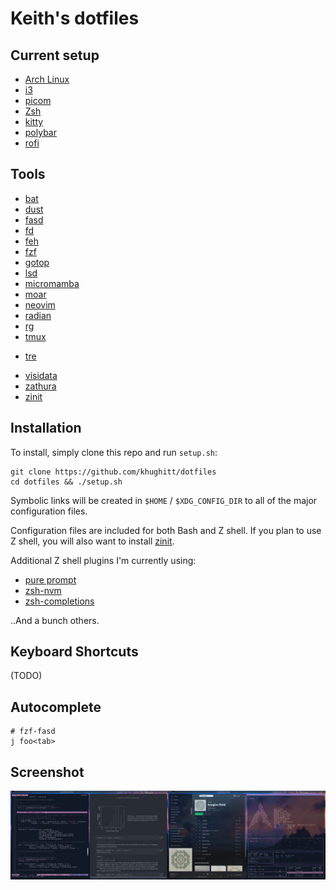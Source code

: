 Keith's dotfiles
================

Current setup
-------------

* [Arch Linux](https://www.archlinux.org/)
* [i3](https://i3wm.org/)
* [picom](https://github.com/yshui/picom)
* [Zsh](http://www.zsh.org/)
* [kitty](https://sw.kovidgoyal.net/kitty/)
* [polybar](https://github.com/polybar/polybar)
* [rofi](https://github.com/davatorium/rofi)

Tools
-----

* [bat](https://github.com/sharkdp/bat)
* [dust](https://github.com/bootandy/dust)
* [fasd](https://github.com/clvv/fasd)
* [fd](https://github.com/sharkdp/fd)
* [feh](https://feh.finalrewind.org/)
* [fzf](https://github.com/junegunn/fzf)
* [gotop](https://github.com/xxxserxxx/gotop)
* [lsd](https://github.com/Peltoche/lsd)
* [micromamba](https://mamba.readthedocs.io/en/latest/user_guide/micromamba.html)
* [moar](https://github.com/walles/moar)
* [neovim](https://neovim.io/)
* [radian](https://github.com/randy3k/radian)
* [rg](https://github.com/BurntSushi/ripgrep)
* [tmux](https://github.com/tmux/tmux/wiki)
- [tre](https://github.com/dduan/tre)
* [visidata](https://www.visidata.org/)
* [zathura](https://pwmt.org/projects/zathura/)
* [zinit](https://github.com/zdharma/zinit)

Installation
------------

To install, simply clone this repo and run `setup.sh`:

    git clone https://github.com/khughitt/dotfiles
    cd dotfiles && ./setup.sh

Symbolic links will be created in `$HOME` / `$XDG_CONFIG_DIR` to all of the major
configuration files.

Configuration files are included for both Bash and Z shell. If you plan to use
Z shell, you will also want to install [zinit](https://github.com/zdharma/zinit).

Additional Z shell plugins I'm currently using:

 * [pure prompt](https://github.com/sindresorhus/pure)
 * [zsh-nvm](https://github.com/lukechilds/zsh-nvm.git)
 * [zsh-completions](https://github.com/zsh-users/zsh-completions)

..And a bunch others. 

Keyboard Shortcuts
------------------

(TODO)

Autocomplete
------------

```
# fzf-fasd
j foo<tab>  
```

Screenshot
----------

![desktop screenshot](misc/2020-03-05_screenshot.png)
